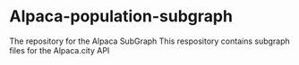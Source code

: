 # Alpaca-population-subgraph
The repository for the Alpaca SubGraph
This respository contains subgraph files for the Alpaca.city API
